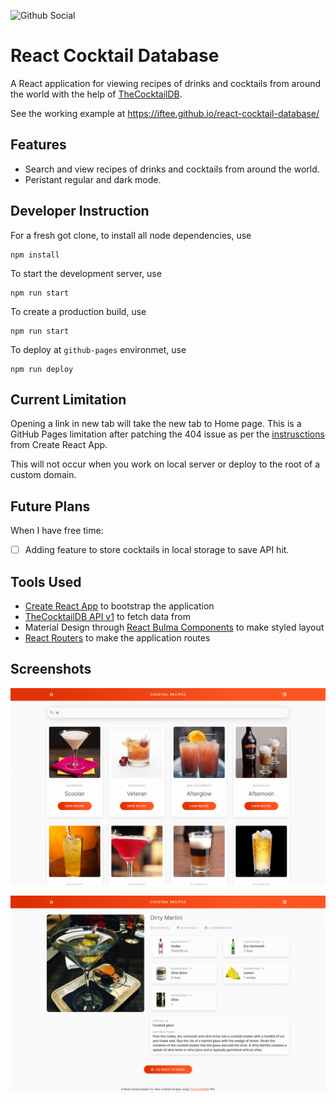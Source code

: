 ![Github Social](https://repository-images.githubusercontent.com/247062691/c82b4180-0bbb-11eb-8bfd-560e25ed7c7b)
# React Cocktail Database
A React application for viewing recipes of drinks and cocktails from around the world with the help of [TheCocktailDB](https://www.thecocktaildb.com).

See the working example at https://iftee.github.io/react-cocktail-database/

## Features
- Search and view recipes of drinks and cocktails from around the world.
- Peristant regular and dark mode.

## Developer Instruction
For a fresh got clone, to install all node dependencies, use
```shell
npm install
```
To start the development server, use
```shell
npm run start
```
To create a production build, use
```shell
npm run start
```
To deploy at `github-pages` environmet, use
```shell
npm run deploy
```

## Current Limitation
Opening a link in new tab will take the new tab to Home page. This is a GitHub Pages limitation after patching the 404 issue as per the [instrusctions](https://create-react-app.dev/docs/deployment/#notes-on-client-side-routing) from Create React App.

This will not occur when you work on local server or deploy to the root of a custom domain.

## Future Plans
When I have free time:
- [ ] Adding feature to store cocktails in local storage to save API hit.

## Tools Used
- [Create React App](https://create-react-app.dev) to bootstrap the application
- [TheCocktailDB API v1](https://www.thecocktaildb.com/api.php) to fetch data from
- Material Design through [React Bulma Components](https://material-ui.com) to make styled layout
- [React Routers](https://github.com/ReactTraining/react-router) to make the application routes

## Screenshots

![Screenshot 1](public/screenshot-1.png)

![Screenshot 2](public/screenshot-2.png)